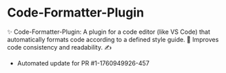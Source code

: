 # Code-Formatter-Plugin
✨ Code-Formatter-Plugin: A plugin for a code editor (like VS Code) that automatically formats code according to a defined style guide. 🧹 Improves code consistency and readability. ✍️


- Automated update for PR #1-1760949926-457